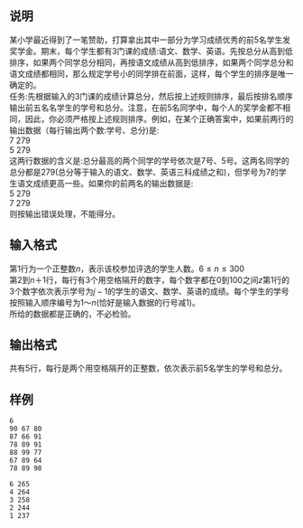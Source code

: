 <h2>说明</h2>

某小学最近得到了一笔赞助，打算拿出其中一部分为学习成绩优秀的前5名学生发奖学金。期末，每个学生都有$3$门课的成绩:语文、数学、英语。先按总分从高到低排序，如果两个同学总分相同，再按语文成绩从高到低排序，如果两个同学总分和语文成绩都相同，那么规定学号小的同学排在前面，这样，每个学生的排序是唯一确定的。<br />
任务:先根据输入的$3$门课的成绩计算总分，然后按上述规则排序，最后按排名顺序输出前五名名学生的学号和总分。注意，在前$5$名同学中，每个人的奖学金都不相同，因此，你必须严格按上述规则排序。例如，在某个正确答案中，如果前两行的输出数据（每行输出两个数:学号、总分)是:<br />
7 279<br />
5 279<br />
这两行数据的含义是:总分最高的两个同学的学号依次是7号、5号。这两名同学的总分都是279(总分等于输入的语文、数学、英语三科成绩之和)，但学号为7的学生语文成绩更高一些。如果你的前两名的输出数据是:<br />
5 279<br />
7 279<br />
则按输出错误处理，不能得分。
<h2>输入格式</h2>

第$1$行为一个正整数$n$，表示该校参加评选的学生人数。$6≤n≤300$<br>第$2$到$n＋1$行，每行有$3$个用空格隔开的数字，每个数字都在$0$到$100$之间$z$第$1$行的$3$个数字依次表示学号为$j-1$的学生的语文、数学、英语的成绩。每个学生的学号按照输入顺序编号为$1～ n$(恰好是输入数据的行号减$1$)。<br>所给的数据都是正确的，不必检验。

<h2>输出格式</h2>

共有$5$行，每行是两个用空格隔开的正整数，依次表示前$5$名学生的学号和总分。

<h2>样例</h2>
<pre><code class="language-input1">6
90 67 80
87 66 91
78 89 91
88 99 77
67 89 64
78 89 98</code></pre><pre><code class="language-output1">6 265
4 264
3 258
2 244
1 237</code></pre>
